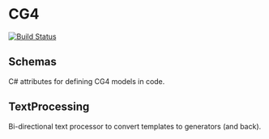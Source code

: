 # CG4
[![Build Status](https://dev.azure.com/MetaFac/OSR/_apis/build/status/CG4?branchName=main)](https://dev.azure.com/MetaFac/OSR/_build/latest?definitionId=10&branchName=main)

## Schemas
C# attributes for defining CG4 models in code.

## TextProcessing
Bi-directional text processor to convert templates to generators (and back).
